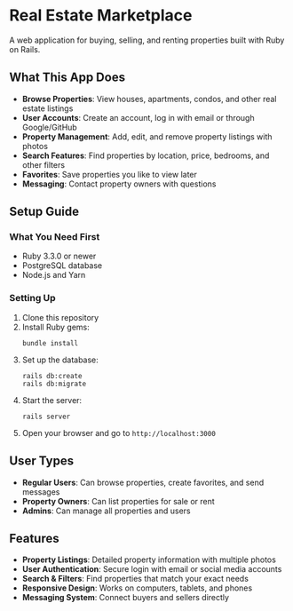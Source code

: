 # Real Estate Marketplace

A web application for buying, selling, and renting properties built with Ruby on Rails.

## What This App Does

- **Browse Properties**: View houses, apartments, condos, and other real estate listings
- **User Accounts**: Create an account, log in with email or through Google/GitHub
- **Property Management**: Add, edit, and remove property listings with photos
- **Search Features**: Find properties by location, price, bedrooms, and other filters
- **Favorites**: Save properties you like to view later
- **Messaging**: Contact property owners with questions

## Setup Guide

### What You Need First

- Ruby 3.3.0 or newer
- PostgreSQL database
- Node.js and Yarn

### Setting Up

1. Clone this repository
2. Install Ruby gems:
   ```
   bundle install
   ```
3. Set up the database:
   ```
   rails db:create
   rails db:migrate
   ```
4. Start the server:
   ```
   rails server
   ```
5. Open your browser and go to `http://localhost:3000`

## User Types

- **Regular Users**: Can browse properties, create favorites, and send messages
- **Property Owners**: Can list properties for sale or rent
- **Admins**: Can manage all properties and users

## Features

- **Property Listings**: Detailed property information with multiple photos
- **User Authentication**: Secure login with email or social media accounts
- **Search & Filters**: Find properties that match your exact needs
- **Responsive Design**: Works on computers, tablets, and phones
- **Messaging System**: Connect buyers and sellers directly


